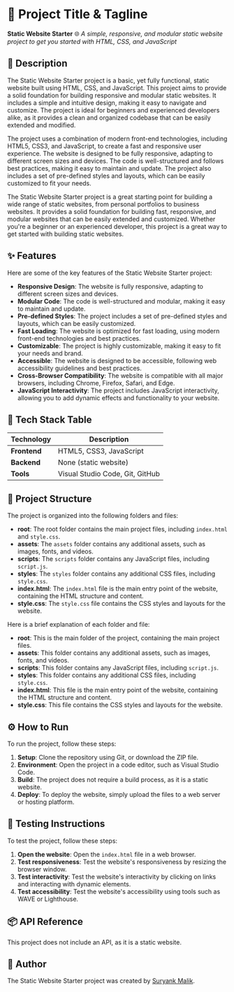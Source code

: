 🚀 Project Title & Tagline
==========================
**Static Website Starter** 🌐
*A simple, responsive, and modular static website project to get you started with HTML, CSS, and JavaScript*

📖 Description
---------------
The Static Website Starter project is a basic, yet fully functional, static website built using HTML, CSS, and JavaScript. This project aims to provide a solid foundation for building responsive and modular static websites. It includes a simple and intuitive design, making it easy to navigate and customize. The project is ideal for beginners and experienced developers alike, as it provides a clean and organized codebase that can be easily extended and modified.

The project uses a combination of modern front-end technologies, including HTML5, CSS3, and JavaScript, to create a fast and responsive user experience. The website is designed to be fully responsive, adapting to different screen sizes and devices. The code is well-structured and follows best practices, making it easy to maintain and update. The project also includes a set of pre-defined styles and layouts, which can be easily customized to fit your needs.

The Static Website Starter project is a great starting point for building a wide range of static websites, from personal portfolios to business websites. It provides a solid foundation for building fast, responsive, and modular websites that can be easily extended and customized. Whether you're a beginner or an experienced developer, this project is a great way to get started with building static websites.

✨ Features
-----------
Here are some of the key features of the Static Website Starter project:
* **Responsive Design**: The website is fully responsive, adapting to different screen sizes and devices.
* **Modular Code**: The code is well-structured and modular, making it easy to maintain and update.
* **Pre-defined Styles**: The project includes a set of pre-defined styles and layouts, which can be easily customized.
* **Fast Loading**: The website is optimized for fast loading, using modern front-end technologies and best practices.
* **Customizable**: The project is highly customizable, making it easy to fit your needs and brand.
* **Accessible**: The website is designed to be accessible, following web accessibility guidelines and best practices.
* **Cross-Browser Compatibility**: The website is compatible with all major browsers, including Chrome, Firefox, Safari, and Edge.
* **JavaScript Interactivity**: The project includes JavaScript interactivity, allowing you to add dynamic effects and functionality to your website.

🧰 Tech Stack Table
-------------------
| Technology | Description |
| --- | --- |
| **Frontend** | HTML5, CSS3, JavaScript |
| **Backend** | None (static website) |
| **Tools** | Visual Studio Code, Git, GitHub |

📁 Project Structure
---------------------
The project is organized into the following folders and files:
* **root**: The root folder contains the main project files, including `index.html` and `style.css`.
* **assets**: The `assets` folder contains any additional assets, such as images, fonts, and videos.
* **scripts**: The `scripts` folder contains any JavaScript files, including `script.js`.
* **styles**: The `styles` folder contains any additional CSS files, including `style.css`.
* **index.html**: The `index.html` file is the main entry point of the website, containing the HTML structure and content.
* **style.css**: The `style.css` file contains the CSS styles and layouts for the website.

Here is a brief explanation of each folder and file:
* **root**: This is the main folder of the project, containing the main project files.
* **assets**: This folder contains any additional assets, such as images, fonts, and videos.
* **scripts**: This folder contains any JavaScript files, including `script.js`.
* **styles**: This folder contains any additional CSS files, including `style.css`.
* **index.html**: This file is the main entry point of the website, containing the HTML structure and content.
* **style.css**: This file contains the CSS styles and layouts for the website.

⚙️ How to Run
--------------
To run the project, follow these steps:
1. **Setup**: Clone the repository using Git, or download the ZIP file.
2. **Environment**: Open the project in a code editor, such as Visual Studio Code.
3. **Build**: The project does not require a build process, as it is a static website.
4. **Deploy**: To deploy the website, simply upload the files to a web server or hosting platform.

🧪 Testing Instructions
----------------------
To test the project, follow these steps:
1. **Open the website**: Open the `index.html` file in a web browser.
2. **Test responsiveness**: Test the website's responsiveness by resizing the browser window.
3. **Test interactivity**: Test the website's interactivity by clicking on links and interacting with dynamic elements.
4. **Test accessibility**: Test the website's accessibility using tools such as WAVE or Lighthouse.

📦 API Reference
----------------
This project does not include an API, as it is a static website.

👤 Author
-------
The Static Website Starter project was created by [Suryank Malik](https://srynkdev.netlify.app/).
